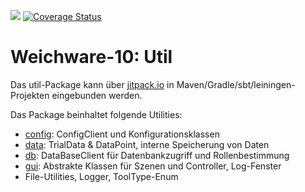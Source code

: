 [![](https://jitpack.io/v/weichware10/util.svg)](https://jitpack.io/#weichware10/util)
[![Coverage Status](https://coveralls.io/repos/github/weichware10/util/badge.svg)](https://coveralls.io/github/weichware10/util)
# Weichware-10: Util

Das util-Package kann über [jitpack.io](https://jitpack.io/#weichware10/util) in Maven/Gradle/sbt/leiningen-Projekten eingebunden werden.

Das Package beinhaltet folgende Utilities:
* [config](src/main/java/github/weichware10/util/config): ConfigClient und Konfigurationsklassen
* [data](src/main/java/github/weichware10/util/data): TrialData & DataPoint, interne Speicherung von Daten
* [db](src/main/java/github/weichware10/util/db): DataBaseClient für Datenbankzugriff und Rollenbestimmung
* [gui](src/main/java/github/weichware10/util/gui): Abstrakte Klassen für Szenen und Controller, Log-Fenster
* File-Utilities, Logger, ToolType-Enum
